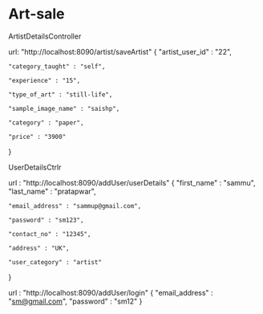 # Art-sale

ArtistDetailsController

url: "http://localhost:8090/artist/saveArtist"
{
    "artist_user_id" : "22",

    "category_taught" : "self", 

    "experience" : "15", 

    "type_of_art" : "still-life", 

    "sample_image_name" : "saishp",

    "category" : "paper", 

    "price" : "3900"

}

UserDetailsCtrlr

url : "http://localhost:8090/addUser/userDetails"
{
	"first_name" : "sammu",
	"last_name" : "pratapwar",
	
    "email_address" : "sammup@gmail.com",

    "password" : "sm123",

    "contact_no" : "12345",

    "address" : "UK",

    "user_category" : "artist"

}

url : "http://localhost:8090/addUser/login"
{
	"email_address" : "sm@gmail.com",
	"password" : "sm12"
}
